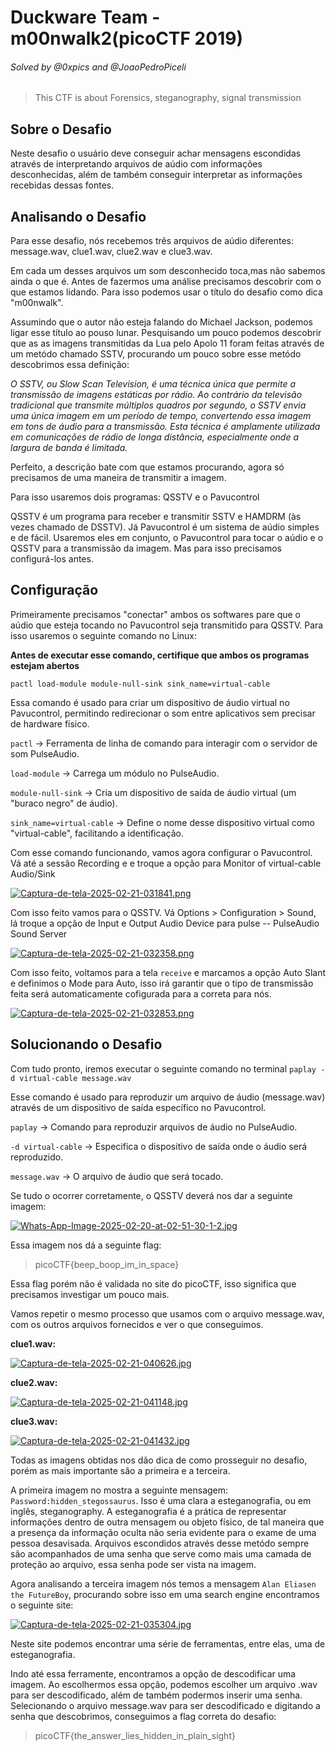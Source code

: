 # Duckware Team - m00nwalk2(picoCTF 2019)

###### Solved by @0xpics and @JoaoPedroPiceli

> This CTF is about Forensics, steganography, signal transmission 

## Sobre o Desafio

Neste desafio o usuário deve conseguir achar mensagens escondidas através de interpretando arquivos de aúdio com informações desconhecidas, além de também conseguir interpretar as informações recebidas dessas fontes.

## Analisando o Desafio

Para esse desafio, nós recebemos três arquivos de aúdio diferentes: message.wav, clue1.wav, clue2.wav e clue3.wav.

Em cada um desses arquivos um som desconhecido toca,mas não sabemos ainda o que é. Antes de fazermos uma análise precisamos descobrir com o que estamos lidando. Para isso podemos usar o título do desafio como dica "m00nwalk".

Assumindo que o autor não esteja falando do Michael Jackson, podemos ligar esse título ao pouso lunar. Pesquisando um pouco podemos descobrir que as as imagens transmitidas da Lua pelo Apolo 11 foram feitas através de um metódo chamado SSTV, procurando um pouco sobre esse metódo descobrimos essa definição:

*O SSTV, ou Slow Scan Television, é uma técnica única que permite a transmissão de imagens estáticas por rádio. Ao contrário da televisão tradicional que transmite múltiplos quadros por segundo, o SSTV envia uma única imagem em um período de tempo, convertendo essa imagem em tons de áudio para a transmissão. Esta técnica é amplamente utilizada em comunicações de rádio de longa distância, especialmente onde a largura de banda é limitada.*

Perfeito, a descrição bate com que estamos procurando, agora só precisamos de uma maneira de transmitir a imagem.

Para isso usaremos dois programas: QSSTV e o Pavucontrol
 
QSSTV é um programa para receber e transmitir SSTV e HAMDRM (às vezes chamado de DSSTV). Já Pavucontrol é um sistema de aúdio simples e de fácil. Usaremos eles em conjunto, o Pavucontrol para tocar o aúdio e o QSSTV para a transmissão da imagem. Mas para isso precisamos configurá-los antes.

## Configuração

Primeiramente precisamos "conectar" ambos os softwares pare que o aúdio que esteja tocando no Pavucontrol seja transmitido para QSSTV. Para isso usaremos o seguinte comando no Linux:

**Antes de executar esse comando, certifique que ambos os programas estejam abertos**

`pactl load-module module-null-sink sink_name=virtual-cable`

Essa comando é usado para criar um dispositivo de áudio virtual no Pavucontrol, permitindo redirecionar o som entre aplicativos sem precisar de hardware físico.

`pactl` → Ferramenta de linha de comando para interagir com o servidor de som PulseAudio.

`load-module` → Carrega um módulo no PulseAudio.

`module-null-sink` → Cria um dispositivo de saída de áudio virtual (um "buraco negro" de áudio).

`sink_name=virtual-cable` → Define o nome desse dispositivo virtual como "virtual-cable", facilitando a identificação.

Com esse comando funcionando, vamos agora configurar o Pavucontrol. Vá até a sessão Recording e e troque a opção para Monitor of virtual-cable Audio/Sink

[![Captura-de-tela-2025-02-21-031841.png](https://i.postimg.cc/sDWZD6dj/Captura-de-tela-2025-02-21-031841.png)](https://postimg.cc/GHcpXjmV)

Com isso feito vamos para o QSSTV. Vá Options > Configuration > Sound, lá troque a opção de Input e Output Audio Device para pulse -- PulseAudio Sound Server

[![Captura-de-tela-2025-02-21-032358.png](https://i.postimg.cc/mDwsTFBN/Captura-de-tela-2025-02-21-032358.png)](https://postimg.cc/62yS0q7y)

Com isso feito, voltamos para a tela `receive` e marcamos a opção Auto Slant e definimos o Mode para Auto, isso irá garantir que o tipo de transmissão feita será automaticamente cofigurada para a correta para nós.

[![Captura-de-tela-2025-02-21-032853.png](https://i.postimg.cc/JzPY7ckh/Captura-de-tela-2025-02-21-032853.png)](https://postimg.cc/gxLHNh49)

## Solucionando o Desafio

Com tudo pronto, iremos executar o seguinte comando no terminal `paplay -d virtual-cable message.wav`

Esse comando é usado para reproduzir um arquivo de áudio (message.wav) através de um dispositivo de saída específico no Pavucontrol.

`paplay` → Comando para reproduzir arquivos de áudio no PulseAudio.

`-d virtual-cable` → Especifica o dispositivo de saída onde o áudio será reproduzido.

`message.wav` → O arquivo de áudio que será tocado.

Se tudo o ocorrer corretamente, o QSSTV deverá nos dar a seguinte imagem:

[![Whats-App-Image-2025-02-20-at-02-51-30-1-2.jpg](https://i.postimg.cc/zv23XQ8j/Whats-App-Image-2025-02-20-at-02-51-30-1-2.jpg)](https://postimg.cc/q6np1jth)

Essa imagem nos dá a seguinte flag:

>picoCTF{beep_boop_im_in_space}

Essa flag porém não é validada no site do picoCTF, isso significa que precisamos investigar um pouco mais.

Vamos repetir o mesmo processo que usamos com o arquivo message.wav, com os outros arquivos fornecidos e ver o que conseguimos.

**clue1.wav:**

[![Captura-de-tela-2025-02-21-040626.jpg](https://i.postimg.cc/J4t5cVDR/Captura-de-tela-2025-02-21-040626.jpg)](https://postimg.cc/ppbjRSJS)

**clue2.wav:**

[![Captura-de-tela-2025-02-21-041148.jpg](https://i.postimg.cc/Rh26LYy0/Captura-de-tela-2025-02-21-041148.jpg)](https://postimg.cc/p5YL2s2N)

**clue3.wav:**

[![Captura-de-tela-2025-02-21-041432.jpg](https://i.postimg.cc/mD5tTqbS/Captura-de-tela-2025-02-21-041432.jpg)](https://postimg.cc/ftYwK8S3)

Todas as imagens obtidas nos dão dica de como prosseguir no desafio, porém as mais importante são a primeira e a terceira.

A primeira imagem no mostra a seguinte mensagem: `Password:hidden_stegossaurus`. Isso é uma clara a esteganografia, ou em inglês, steganography. A esteganografia é a prática de representar informações dentro de outra mensagem ou objeto físico, de tal maneira que a presença da informação oculta não seria evidente para o exame de uma pessoa desavisada. Arquivos escondidos através desse metódo sempre são acompanhados de uma senha que serve como mais uma camada de proteção ao arquivo, essa senha pode ser vista na imagem.

Agora analisando a terceira imagem nós temos a mensagem `Alan Eliasen the FutureBoy`, procurando sobre isso em uma search engine encontramos o seguinte site:

[![Captura-de-tela-2025-02-21-035304.jpg](https://i.postimg.cc/Bvy0bGKt/Captura-de-tela-2025-02-21-035304.jpg)](https://postimg.cc/DWqDpH5K)

Neste site podemos encontrar uma série de ferramentas, entre elas, uma de esteganografia.

Indo até essa ferramente, encontramos a opção de descodificar uma imagem. Ao escolhermos essa opção, podemos escolher um arquivo .wav para ser descodificado, além de também podermos inserir uma senha. Selecionando o arquivo message.wav para ser descodificado e digitando a senha que descobrimos, conseguimos a flag correta do desafio:

>picoCTF{the_answer_lies_hidden_in_plain_sight}

